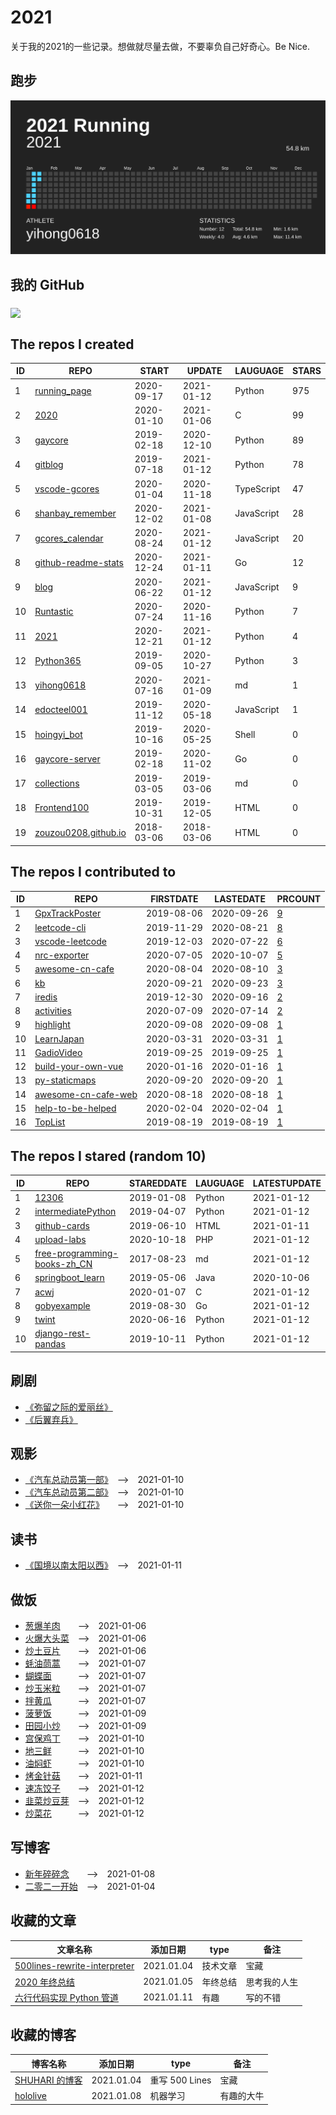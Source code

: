 # 2021
关于我的2021的一些记录。想做就尽量去做，不要辜负自己好奇心。Be Nice.

## 跑步

![](https://github.com/yihong0618/blog/blob/master/assets/github_2021.svg)

## 我的 GitHub
<img align="middle" src="https://github-readme-stats-1.yihong0618.vercel.app/api?username=yihong0618&show_icons=true&&&hide_title=true" />

<!--START_SECTION:my_github-->
## The repos I created
| ID |                                    REPO                                    |   START    |   UPDATE   |  LAUGUAGE  | STARS |
|----|----------------------------------------------------------------------------|------------|------------|------------|-------|
|  1 | [running_page](https://github.com/yihong0618/running_page)                 | 2020-09-17 | 2021-01-12 | Python     |   975 |
|  2 | [2020](https://github.com/yihong0618/2020)                                 | 2020-01-10 | 2021-01-06 | C          |    99 |
|  3 | [gaycore](https://github.com/yihong0618/gaycore)                           | 2019-02-18 | 2020-12-10 | Python     |    89 |
|  4 | [gitblog](https://github.com/yihong0618/gitblog)                           | 2019-07-18 | 2021-01-12 | Python     |    78 |
|  5 | [vscode-gcores](https://github.com/yihong0618/vscode-gcores)               | 2020-01-04 | 2020-11-18 | TypeScript |    47 |
|  6 | [shanbay_remember](https://github.com/yihong0618/shanbay_remember)         | 2020-12-02 | 2021-01-08 | JavaScript |    28 |
|  7 | [gcores_calendar](https://github.com/yihong0618/gcores_calendar)           | 2020-08-24 | 2021-01-12 | JavaScript |    20 |
|  8 | [github-readme-stats](https://github.com/yihong0618/github-readme-stats)   | 2020-12-24 | 2021-01-11 | Go         |    12 |
|  9 | [blog](https://github.com/yihong0618/blog)                                 | 2020-06-22 | 2021-01-12 | JavaScript |     9 |
| 10 | [Runtastic](https://github.com/yihong0618/Runtastic)                       | 2020-07-24 | 2020-11-16 | Python     |     7 |
| 11 | [2021](https://github.com/yihong0618/2021)                                 | 2020-12-21 | 2021-01-12 | Python     |     4 |
| 12 | [Python365](https://github.com/yihong0618/Python365)                       | 2019-09-05 | 2020-10-27 | Python     |     3 |
| 13 | [yihong0618](https://github.com/yihong0618/yihong0618)                     | 2020-07-16 | 2021-01-09 | md         |     1 |
| 14 | [edocteel001](https://github.com/yihong0618/edocteel001)                   | 2019-11-12 | 2020-05-18 | JavaScript |     1 |
| 15 | [hoingyi_bot](https://github.com/yihong0618/hoingyi_bot)                   | 2019-10-16 | 2020-05-25 | Shell      |     0 |
| 16 | [gaycore-server](https://github.com/yihong0618/gaycore-server)             | 2019-02-18 | 2020-11-02 | Go         |     0 |
| 17 | [collections](https://github.com/yihong0618/collections)                   | 2019-03-05 | 2019-03-06 | md         |     0 |
| 18 | [Frontend100](https://github.com/yihong0618/Frontend100)                   | 2019-10-31 | 2019-12-05 | HTML       |     0 |
| 19 | [zouzou0208.github.io](https://github.com/yihong0618/zouzou0208.github.io) | 2018-03-06 | 2018-03-06 | HTML       |     0 |

## The repos I contributed to
| ID |                                   REPO                                    | FIRSTDATE  | LASTEDATE  |                                             PRCOUNT                                             |
|----|---------------------------------------------------------------------------|------------|------------|-------------------------------------------------------------------------------------------------|
|  1 | [GpxTrackPoster](https://github.com/flopp/GpxTrackPoster)                 | 2019-08-06 | 2020-09-26 | [9](https://github.com/flopp/GpxTrackPoster/pulls?q=is%3Apr+author%3Ayihong0618)                |
|  2 | [leetcode-cli](https://github.com/leetcode-tools/leetcode-cli)            | 2019-11-29 | 2020-08-21 | [8](https://github.com/leetcode-tools/leetcode-cli/pulls?q=is%3Apr+author%3Ayihong0618)         |
|  3 | [vscode-leetcode](https://github.com/LeetCode-OpenSource/vscode-leetcode) | 2019-12-03 | 2020-07-22 | [6](https://github.com/LeetCode-OpenSource/vscode-leetcode/pulls?q=is%3Apr+author%3Ayihong0618) |
|  4 | [nrc-exporter](https://github.com/yasoob/nrc-exporter)                    | 2020-07-05 | 2020-10-07 | [5](https://github.com/yasoob/nrc-exporter/pulls?q=is%3Apr+author%3Ayihong0618)                 |
|  5 | [awesome-cn-cafe](https://github.com/ElaWorkshop/awesome-cn-cafe)         | 2020-08-04 | 2020-08-10 | [3](https://github.com/ElaWorkshop/awesome-cn-cafe/pulls?q=is%3Apr+author%3Ayihong0618)         |
|  6 | [kb](https://github.com/gnebbia/kb)                                       | 2020-09-21 | 2020-09-23 | [3](https://github.com/gnebbia/kb/pulls?q=is%3Apr+author%3Ayihong0618)                          |
|  7 | [iredis](https://github.com/laixintao/iredis)                             | 2019-12-30 | 2020-09-16 | [2](https://github.com/laixintao/iredis/pulls?q=is%3Apr+author%3Ayihong0618)                    |
|  8 | [activities](https://github.com/flopp/activities)                         | 2020-07-09 | 2020-07-14 | [2](https://github.com/flopp/activities/pulls?q=is%3Apr+author%3Ayihong0618)                    |
|  9 | [highlight](https://github.com/wenyan-lang/highlight)                     | 2020-09-08 | 2020-09-08 | [1](https://github.com/wenyan-lang/highlight/pulls?q=is%3Apr+author%3Ayihong0618)               |
| 10 | [LearnJapan](https://github.com/wizicer/LearnJapan)                       | 2020-03-31 | 2020-03-31 | [1](https://github.com/wizicer/LearnJapan/pulls?q=is%3Apr+author%3Ayihong0618)                  |
| 11 | [GadioVideo](https://github.com/rabbitism/GadioVideo)                     | 2019-09-25 | 2019-09-25 | [1](https://github.com/rabbitism/GadioVideo/pulls?q=is%3Apr+author%3Ayihong0618)                |
| 12 | [build-your-own-vue](https://github.com/jackiewillen/build-your-own-vue)  | 2020-01-16 | 2020-01-16 | [1](https://github.com/jackiewillen/build-your-own-vue/pulls?q=is%3Apr+author%3Ayihong0618)     |
| 13 | [py-staticmaps](https://github.com/flopp/py-staticmaps)                   | 2020-09-20 | 2020-09-20 | [1](https://github.com/flopp/py-staticmaps/pulls?q=is%3Apr+author%3Ayihong0618)                 |
| 14 | [awesome-cn-cafe-web](https://github.com/antfu/awesome-cn-cafe-web)       | 2020-08-18 | 2020-08-18 | [1](https://github.com/antfu/awesome-cn-cafe-web/pulls?q=is%3Apr+author%3Ayihong0618)           |
| 15 | [help-to-be-helped](https://github.com/xiaolai/help-to-be-helped)         | 2020-02-04 | 2020-02-04 | [1](https://github.com/xiaolai/help-to-be-helped/pulls?q=is%3Apr+author%3Ayihong0618)           |
| 16 | [TopList](https://github.com/tophubs/TopList)                             | 2019-08-19 | 2019-08-19 | [1](https://github.com/tophubs/TopList/pulls?q=is%3Apr+author%3Ayihong0618)                     |

## The repos I stared (random 10)
| ID |                                           REPO                                            | STAREDDATE | LAUGUAGE | LATESTUPDATE |
|----|-------------------------------------------------------------------------------------------|------------|----------|--------------|
|  1 | [12306](https://github.com/testerSunshine/12306)                                          | 2019-01-08 | Python   | 2021-01-12   |
|  2 | [intermediatePython](https://github.com/yasoob/intermediatePython)                        | 2019-04-07 | Python   | 2021-01-12   |
|  3 | [github-cards](https://github.com/lepture/github-cards)                                   | 2019-06-10 | HTML     | 2021-01-11   |
|  4 | [upload-labs](https://github.com/c0ny1/upload-labs)                                       | 2020-10-18 | PHP      | 2021-01-12   |
|  5 | [free-programming-books-zh_CN](https://github.com/justjavac/free-programming-books-zh_CN) | 2017-08-23 | md       | 2021-01-12   |
|  6 | [springboot_learn](https://github.com/pbw123/springboot_learn)                            | 2019-05-06 | Java     | 2020-10-06   |
|  7 | [acwj](https://github.com/DoctorWkt/acwj)                                                 | 2020-01-07 | C        | 2021-01-12   |
|  8 | [gobyexample](https://github.com/mmcgrana/gobyexample)                                    | 2019-08-30 | Go       | 2021-01-12   |
|  9 | [twint](https://github.com/twintproject/twint)                                            | 2020-06-16 | Python   | 2021-01-12   |
| 10 | [django-rest-pandas](https://github.com/wq/django-rest-pandas)                            | 2019-10-11 | Python   | 2021-01-12   |

<!--END_SECTION:my_github-->

## 刷剧

- [《弥留之际的爱丽丝》](https://movie.douban.com/subject/34477588/)
- [《后翼弃兵》](https://movie.douban.com/subject/32579283/)

## 观影

<!--START_SECTION:my_movie-->
- [《汽车总动员第一部》](https://github.com/yihong0618/2021/issues/2#issuecomment-757446059)　-->　2021-01-10
- [《汽车总动员第二部》](https://github.com/yihong0618/2021/issues/2#issuecomment-757454250)　-->　2021-01-10
- [《送你一朵小红花》](https://github.com/yihong0618/2021/issues/2#issuecomment-757455042)　　-->　2021-01-10
<!--END_SECTION:my_movie-->

## 读书

<!--START_SECTION:my_read-->
- [《国境以南太阳以西》](https://github.com/yihong0618/2021/issues/3#issuecomment-757978780)　-->　2021-01-11
<!--END_SECTION:my_read-->

## 做饭

<!--START_SECTION:my_cook-->
- [葱爆羊肉](https://github.com/yihong0618/2021/issues/1#issuecomment-755339449)　　-->　2021-01-06
- [火爆大头菜](https://github.com/yihong0618/2021/issues/1#issuecomment-755339940)　-->　2021-01-06
- [炒土豆片](https://github.com/yihong0618/2021/issues/1#issuecomment-755343687)　　-->　2021-01-06
- [蚝油茼蒿](https://github.com/yihong0618/2021/issues/1#issuecomment-755977027)　　-->　2021-01-07
- [蝴蝶面](https://github.com/yihong0618/2021/issues/1#issuecomment-755978839)　　　-->　2021-01-07
- [炒玉米粒](https://github.com/yihong0618/2021/issues/1#issuecomment-755988916)　　-->　2021-01-07
- [拌黄瓜](https://github.com/yihong0618/2021/issues/1#issuecomment-756157190)　　　-->　2021-01-07
- [菠萝饭](https://github.com/yihong0618/2021/issues/1#issuecomment-757219170)　　　-->　2021-01-09
- [田园小炒](https://github.com/yihong0618/2021/issues/1#issuecomment-757219889)　　-->　2021-01-09
- [宫保鸡丁](https://github.com/yihong0618/2021/issues/1#issuecomment-757444820)　　-->　2021-01-10
- [地三鲜](https://github.com/yihong0618/2021/issues/1#issuecomment-757444911)　　　-->　2021-01-10
- [油焖虾](https://github.com/yihong0618/2021/issues/1#issuecomment-757445255)　　　-->　2021-01-10
- [烤金针菇](https://github.com/yihong0618/2021/issues/1#issuecomment-757942949)　　-->　2021-01-11
- [速冻饺子](https://github.com/yihong0618/2021/issues/1#issuecomment-758333214)　　-->　2021-01-12
- [韭菜炒豆芽](https://github.com/yihong0618/2021/issues/1#issuecomment-758654272)　-->　2021-01-12
- [炒菜花](https://github.com/yihong0618/2021/issues/1#issuecomment-758656836)　　　-->　2021-01-12
<!--END_SECTION:my_cook-->

## 写博客
<!--START_SECTION:my_blog-->
- [新年碎碎念](https://github.com/yihong0618/gitblog/issues/201)　　-->　2021-01-08
- [二零二一开始](https://github.com/yihong0618/gitblog/issues/200)　-->　2021-01-04
<!--END_SECTION:my_blog-->

## 收藏的文章
| 文章名称 | 添加日期 | type | 备注 |
| ------- | ------- | ---- | ---- |
| [500lines-rewrite-interpreter](https://shuhari.dev/blog/2020/12/500lines-rewrite-interpreter) | 2021.01.04 | 技术文章 | 宝藏 |
| [2020 年终总结](https://blog.changkun.de/posts/2020-summary/) | 2021.01.05 | 年终总结 | 思考我的人生 |
| [六行代码实现 Python 管道](https://aber.sh/articles/Python-Pipe/) | 2021.01.11 | 有趣 | 写的不错 |

## 收藏的博客
| 博客名称 | 添加日期 | type | 备注 |
| ------- | ------- | ---- | ---- |
| [SHUHARI 的博客](https://shuhari.dev/blog/) | 2021.01.04 | 重写 500 Lines | 宝藏 |
| [hololive](https://hololive.me/archive/) | 2021.01.08 | 机器学习 | 有趣的大牛 |




